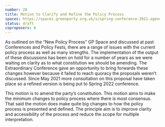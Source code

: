 ```yaml
---
number: 28
title: Motion to Clarify and Refine the Policy Process
spaces: https://spaces.greenparty.org.uk/s/spring-conference-2021-agenda-forum2/?contentId=78216
status: draft
coproposers: 0
---
```

As outlined on the “New Policy Process” GP Space and discussed at past Conferences and Policy Fests, there are a range of issues with the current policy process as well as many strengths. The implementation of the output of these discussions has been on hold for a number of years as we were waiting on clarity as to what constitution we should be amending. The Extraordinary Conference gave an opportunity to bring forwards these changes however because it failed to reach quoracy the proposals weren’t discussed. Since May 2021 more consultation on this proposal have taken place so a refined version is being put to Spring 2022 conference.


This motion is to amend the party’s constitution. This motion aims to make the minimum changes to policy process where there is most consensus. That said the motion does make quite big changes to how the policy process is presented and defined. The principle aim is to improve clarity and accessibility of the process and reduce the scope for multiple interpretation.
